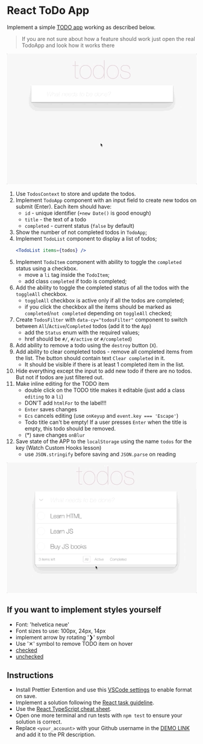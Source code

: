 # React ToDo App

Implement a simple [TODO app](https://todomvc.com/examples/javascript-es6/dist/) working as described below.

> If you are not sure about how a feature should work just open the real TodoApp and look how it works there

![todoapp](./description/todoapp.gif)

1. Use `TodosContext` to store and update the todos.
1. Implement `TodoApp` component with an input field to create new todos on submit (Enter). Each item should have:
   - `id` - unique identifier (`+new Date()` is good enough)
   - `title` - the text of a todo
   - `completed` - current status (`false` by default)
1. Show the number of not completed todos in `TodoApp`;
1. Implement `TodoList` component to display a list of todos;
   ```jsx harmony
   <TodoList items={todos} />
   ```
1. Implement `TodoItem` component with ability to toggle the `completed` status using a checkbox.
   - move a `li` tag inside the `TodoItem`;
   - add class `completed` if todo is completed;
1. Add the ability to toggle the completed status of all the todos with the `toggleAll` checkbox.
   - `toggleAll` checkbox is active only if all the todos are completed;
   - if you click the checkbox all the items should be marked as `completed`/`not completed` depending on `toggleAll` checked;
1. Create `TodosFilter` with `data-cy="todosFilter"` component to switch between `All`/`Active`/`Completed` todos (add it to the `App`)
   - add the `Status` enum with the required values;
   - href should be `#/`, `#/active` or `#/completed`)
1. Add ability to remove a todo using the `destroy` button (`X`).
1. Add ability to clear completed todos - remove all completed items from the list. The button should contain text `Clear completed` in it.
   - It should be visible if there is at least 1 completed item in the list.
1. Hide everything except the input to add new todo if there are no todos. But not if todos are just filtered out.
1. Make inline editing for the TODO item
   - double click on the TODO title makes it editable (just add a class `editing` to a `li`)
   - DON'T add `htmlFor` to the label!!!
   - `Enter` saves changes
   - `Ecs` cancels editing (use `onKeyup` and `event.key === 'Escape'`)
   - Todo title can't be empty! If a user presses `Enter` when the title is empty, this todo should be removed.
   - (\*) save changes `onBlur`
1. Save state of the APP to the `localStorage` using the name `todos` for the key (Watch Custom Hooks lesson)
   - use `JSON.stringify` before saving and `JSON.parse` on reading

![todoedit](./description/edittodo.gif)

## If you want to implement styles yourself

- Font: 'helvetica neue'
- Font sizes to use: 100px, 24px, 14px
- implement arrow by rotating '❯' symbol
- Use '✕' symbol to remove TODO item on hover
- [checked](./public/icons/checked.svg)
- [unchecked](./public/icons/unchecked.svg)

## Instructions

- Install Prettier Extention and use this [VSCode settings](https://mate-academy.github.io/fe-program/tools/vscode/settings.json) to enable format on save.
- Implement a solution following the [React task guideline](https://github.com/mate-academy/react_task-guideline#react-tasks-guideline).
- Use the [React TypeScript cheat sheet](https://mate-academy.github.io/fe-program/js/extra/react-typescript).
- Open one more terminal and run tests with `npm test` to ensure your solution is correct.
- Replace `<your_account>` with your Github username in the [DEMO LINK](https://olduma.github.io/react_todo-app/) and add it to the PR description.
